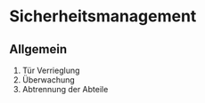 # Sicherheitsmanagement 

## Allgemein

1. Tür Verrieglung
2. Überwachung
3. Abtrennung der Abteile
